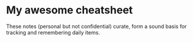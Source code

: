 # My awesome cheatsheet

These notes (personal but not confidential) curate, form a sound basis for tracking and remembering daily items.
